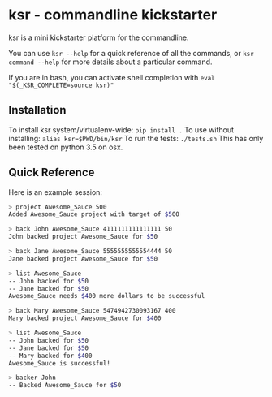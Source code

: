 # ksr - commandline kickstarter

ksr is a mini kickstarter platform for the commandline.

You can use `ksr --help` for a quick reference of all the commands, or `ksr command --help`
 for more details about a particular command.

If you are in bash, you can activate shell completion with `eval "$(_KSR_COMPLETE=source ksr)"`

## Installation

To install ksr system/virtualenv-wide: `pip install .`
To use without installing: `alias ksr=$PWD/bin/ksr`
To run the tests: `./tests.sh`
This has only been tested on python 3.5 on osx.

## Quick Reference

Here is an example session:

```bash
> project Awesome_Sauce 500
Added Awesome_Sauce project with target of $500

> back John Awesome_Sauce 4111111111111111 50
John backed project Awesome_Sauce for $50

> back Jane Awesome_Sauce 5555555555554444 50
Jane backed project Awesome_Sauce for $50

> list Awesome_Sauce
-- John backed for $50
-- Jane backed for $50
Awesome_Sauce needs $400 more dollars to be successful

> back Mary Awesome_Sauce 5474942730093167 400
Mary backed project Awesome_Sauce for $400

> list Awesome_Sauce
-- John backed for $50
-- Jane backed for $50
-- Mary backed for $400
Awesome_Sauce is successful!

> backer John
-- Backed Awesome_Sauce for $50
```
